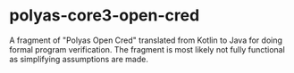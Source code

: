 # polyas-core3-open-cred

A fragment of "Polyas Open Cred" translated from Kotlin to Java for doing formal program verification. The fragment is most likely not fully functional as simplifying assumptions are made.
